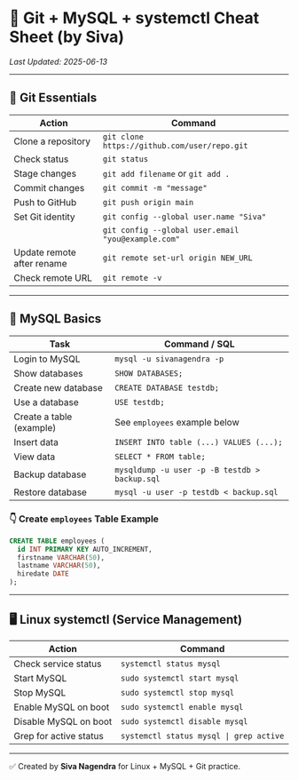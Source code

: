 
# 🚀 Git + MySQL + systemctl Cheat Sheet (by Siva)
_Last Updated: 2025-06-13_

---

## 🔧 Git Essentials

| Action                     | Command                                  |
|---------------------------|-------------------------------------------|
| Clone a repository        | `git clone https://github.com/user/repo.git` |
| Check status              | `git status`                              |
| Stage changes             | `git add filename` or `git add .`         |
| Commit changes            | `git commit -m "message"`                 |
| Push to GitHub            | `git push origin main`                    |
| Set Git identity          | `git config --global user.name "Siva"`    |
|                          | `git config --global user.email "you@example.com"` |
| Update remote after rename| `git remote set-url origin NEW_URL`       |
| Check remote URL          | `git remote -v`                           |

---

## 🐬 MySQL Basics

| Task                         | Command / SQL                                |
|-----------------------------|-----------------------------------------------|
| Login to MySQL              | `mysql -u sivanagendra -p`                    |
| Show databases              | `SHOW DATABASES;`                             |
| Create new database         | `CREATE DATABASE testdb;`                     |
| Use a database              | `USE testdb;`                                 |
| Create a table (example)    | See `employees` example below                 |
| Insert data                 | `INSERT INTO table (...) VALUES (...);`       |
| View data                   | `SELECT * FROM table;`                        |
| Backup database             | `mysqldump -u user -p -B testdb > backup.sql` |
| Restore database            | `mysql -u user -p testdb < backup.sql`        |

### 👇 Create `employees` Table Example

```sql
CREATE TABLE employees (
  id INT PRIMARY KEY AUTO_INCREMENT,
  firstname VARCHAR(50),
  lastname VARCHAR(50),
  hiredate DATE
);
```

---

## 🖥️ Linux systemctl (Service Management)

| Action                     | Command                          |
|---------------------------|-----------------------------------|
| Check service status      | `systemctl status mysql`          |
| Start MySQL               | `sudo systemctl start mysql`      |
| Stop MySQL                | `sudo systemctl stop mysql`       |
| Enable MySQL on boot      | `sudo systemctl enable mysql`     |
| Disable MySQL on boot     | `sudo systemctl disable mysql`    |
| Grep for active status    | `systemctl status mysql \| grep active` |

---

✅ Created by **Siva Nagendra** for Linux + MySQL + Git practice.
